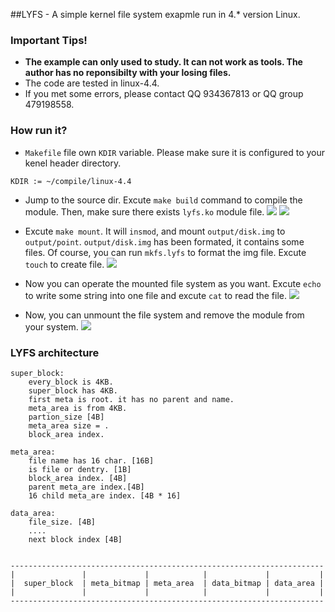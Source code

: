 ##LYFS - A simple kernel file system exapmle run in 4.* version Linux.
### Important Tips!
- **The example can only used to study. It can not work as tools. The author has no reponsibilty with your losing files.**
- The code are tested in linux-4.4.
- If you met some errors, please contact QQ 934367813 or QQ group 479198558.

### How run it?
- `Makefile` file own `KDIR` variable. Please make sure it is configured to your kenel header directory.

```
KDIR := ~/compile/linux-4.4
```

- Jump to the source dir. Excute `make build` command to compile the module. Then, make sure there exists `lyfs.ko` module file.
![](https://github.com/iDalink/xx.png?raw=true)
![](https://github.com/iDalink/xx.png?raw=true)

- Excute `make mount`. It will `insmod`, and mount `output/disk.img` to `output/point`. `output/disk.img` has been formated, it contains some files. Of course, you can run `mkfs.lyfs` to format the img file. Excute `touch` to create file.
![](https://github.com/iDalink/xx.png?raw=true)

- Now you can operate the mounted file system as you want.  Excute `echo` to write some string into one file and excute `cat` to read the file. 
![](https://github.com/iDalink/xx.png?raw=true)

- Now, you can unmount the file system and remove the module from your system.
![](https://github.com/iDalink/xx.png?raw=true)

### LYFS architecture

```
super_block:
	every_block is 4KB.
	super_block has 4KB.
	first meta is root. it has no parent and name.
	meta_area is from 4KB.
	partion_size [4B]
	meta_area size = .
	block_area index.

meta_area:
	file name has 16 char. [16B]
	is file or dentry. [1B]
	block_area index. [4B]
	parent meta_are index.[4B]
	16 child meta_are index. [4B * 16]

data_area:
	file_size. [4B]
	....
	next block index [4B]


----------------------------------------------------------------------
|				|			  |			   |			 |			 |
|  super_block	| meta_bitmap |	meta_area  | data_bitmap | data_area |
|				|		 	  |			   |			 |			 |
----------------------------------------------------------------------

```